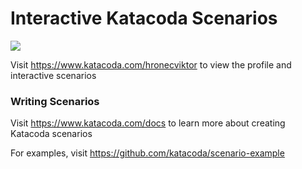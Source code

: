 # Interactive Katacoda Scenarios

[![](http://shields.katacoda.com/katacoda/hronecviktor/count.svg)](https://www.katacoda.com/hronecviktor "Get your profile on Katacoda.com")

Visit https://www.katacoda.com/hronecviktor to view the profile and interactive scenarios

### Writing Scenarios
Visit https://www.katacoda.com/docs to learn more about creating Katacoda scenarios

For examples, visit https://github.com/katacoda/scenario-example
